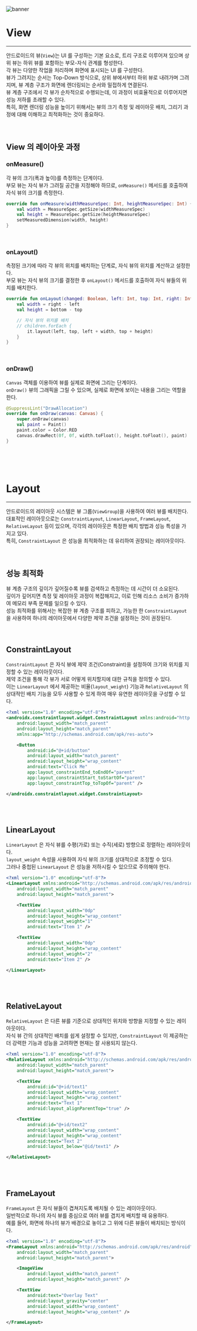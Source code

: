 ![banner](./android.png)
# View
- - -
안드로이드의 뷰(`View`)는 UI 를 구성하는 기본 요소로, 트리 구조로 이루어져 있으며 상위 뷰는 하위 뷰를 포함하는 부모-자식 관계를 형성한다.<br/>
각 뷰는 다양한 작업을 처리하며 화면에 표시되는 UI 를 구성한다.<br/>
뷰가 그려지는 순서는 Top-Down 방식으로, 상위 뷰에서부터 하위 뷰로 내려가며 그려지며, 뷰 계층 구조가 화면에 렌더링되는 순서와 밀접하게 연결된다.<br/>
뷰 계층 구조에서 각 뷰가 순차적으로 수행되는데, 이 과정이 비효율적으로 이루어지면 성능 저하를 초래할 수 있다.<br/>
특히, 화면 렌더링 성능을 높이기 위해서는 뷰의 크기 측정 및 레이아웃 배치, 그리기 과정에 대해 이해하고 최적화하는 것이 중요하다.<br/>
<br/>
<br/>

## View 의 레이아웃 과정
### onMeasure()
각 뷰의 크기(폭과 높이)를 측정하는 단계이다.<br/>
부모 뷰는 자식 뷰가 그려질 공간을 지정해야 하므로, `onMeasure()` 메서드를 호출하여 자식 뷰의 크기를 측정한다.<br/>

```kotlin
override fun onMeasure(widthMeasureSpec: Int, heightMeasureSpec: Int) {
    val width = MeasureSpec.getSize(widthMeasureSpec)
    val height = MeasureSpec.getSize(heightMeasureSpec)
    setMeasuredDimension(width, height)
}
```
<br/>

### onLayout()
측정된 크기에 따라 각 뷰의 위치를 배치하는 단계로, 자식 뷰의 위치를 계산하고 설정한다.<br/>
부모 뷰는 자식 뷰의 크기를 결정한 후 `onLayout()` 메서드를 호출하여 자식 뷰들의 위치를 배치한다.<br/>

```kotlin
override fun onLayout(changed: Boolean, left: Int, top: Int, right: Int, bottom: Int) { 
    val width = right - left
    val height = bottom - top

    // 자식 뷰의 위치를 배치 
    // children.forEach {
        it.layout(left, top, left + width, top + height)
    }
}
```
<br/>

### onDraw()
`Canvas` 객체를 이용하여 뷰를 실제로 화면에 그리는 단계이다.<br/>
`onDraw()` 뷰의 그래픽을 그릴 수 있으며, 실제로 화면에 보이는 내용을 그리는 역할을 한다.<br/>

```kotlin
@SuppressLint("DrawAllocation")
override fun onDraw(canvas: Canvas) {
    super.onDraw(canvas)
    val paint = Paint()
    paint.color = Color.RED
    canvas.drawRect(0f, 0f, width.toFloat(), height.toFloat(), paint)
}
```
<br/>
<br/>
<br/>



# Layout
- - -
안드로이드의 레이아웃 시스템은 뷰 그룹(`ViewGroup`)을 사용하여 여러 뷰를 배치한다.<br/>
대표적인 레이아웃으로는 `ConstraintLayout`, `LinearLayout`, `FrameLayout`, `RelativeLayout` 등이 있으며, 각각의 레이아웃은 특정한 배치 방법과 성능 특성을 가지고 있다.<br/>
특히, `ConstraintLayout` 은 성능을 최적화하는 데 유리하여 권장되는 레이아웃이다.<br/>
<br/>
<br/>

## 성능 최적화
뷰 계층 구조의 깊이가 깊어질수록 뷰를 검색하고 측정하는 데 시간이 더 소요된다.<br/>
깊이가 깊어지면 측정 및 레이아웃 과정이 복잡해지고, 이로 인해 리소스 소비가 증가하여 메모리 부족 문제를 일으킬 수 있다.<br/>
성능 최적화를 위해서는 복잡한 뷰 계층 구조를 피하고, 가능한 한 `ConstraintLayout` 을 사용하여 하나의 레이아웃에서 다양한 제약 조건을 설정하는 것이 권장된다.<br/>
<br/>
<br/>

## ConstraintLayout
`ConstraintLayout` 은 자식 뷰에 제약 조건(Constraint)을 설정하여 크기와 위치를 지정할 수 있는 레이아웃이다.<br/>
제약 조건을 통해 각 뷰가 서로 어떻게 위치할지에 대한 규칙을 정의할 수 있다.<br/>
이는 `LinearLayout` 에서 제공하는 비율(`layout_weight`) 기능과 `RelativeLayout` 의 상대적인 배치 기능을 모두 사용할 수 있게 하여 매우 유연한 레이아웃을 구성할 수 있다.<br/>

```xml
<?xml version="1.0" encoding="utf-8"?>
<androidx.constraintlayout.widget.ConstraintLayout xmlns:android="http://schemas.android.com/apk/res/android"
    android:layout_width="match_parent"
    android:layout_height="match_parent"
    xmlns:app="http://schemas.android.com/apk/res-auto">

    <Button
        android:id="@+id/button"
        android:layout_width="match_parent"
        android:layout_height="wrap_content"
        android:text="Click Me"
        app:layout_constraintEnd_toEndOf="parent"
        app:layout_constraintStart_toStartOf="parent"
        app:layout_constraintTop_toTopOf="parent" />

</androidx.constraintlayout.widget.ConstraintLayout>
```
<br/>
<br/>

## LinearLayout
`LinearLayout` 은 자식 뷰를 수평(가로) 또는 수직(세로) 방향으로 정렬하는 레이아웃이다.<br/>
`layout_weight` 속성을 사용하여 자식 뷰의 크기를 상대적으로 조정할 수 있다.<br/>
그러나 중첩된 `LinearLayout` 은 성능을 저하시킬 수 있으므로 주의해야 한다.<br/>

```xml
<?xml version="1.0" encoding="utf-8"?>
<LinearLayout xmlns:android="http://schemas.android.com/apk/res/android"
    android:layout_width="match_parent"
    android:layout_height="match_parent">

    <TextView
        android:layout_width="0dp"
        android:layout_height="wrap_content"
        android:layout_weight="1"
        android:text="Item 1" />

    <TextView
        android:layout_width="0dp"
        android:layout_height="wrap_content"
        android:layout_weight="2"
        android:text="Item 2" />

</LinearLayout>
```
<br/>
<br/>

## RelativeLayout
`RelativeLayout` 은 다른 뷰를 기준으로 상대적인 위치와 방향을 지정할 수 있는 레이아웃이다.<br/>
자식 뷰 간의 상대적인 배치를 쉽게 설정할 수 있지만, `ConstraintLayout` 이 제공하는 더 강력한 기능과 성능을 고려하면 현재는 잘 사용되지 않는다.<br/>

```xml
<?xml version="1.0" encoding="utf-8"?>
<RelativeLayout xmlns:android="http://schemas.android.com/apk/res/android"
    android:layout_width="match_parent"
    android:layout_height="match_parent">

    <TextView
        android:id="@+id/text1"
        android:layout_width="wrap_content"
        android:layout_height="wrap_content"
        android:text="Text 1"
        android:layout_alignParentTop="true" />

    <TextView
        android:id="@+id/text2"
        android:layout_width="wrap_content"
        android:layout_height="wrap_content"
        android:text="Text 2"
        android:layout_below="@id/text1" />

</RelativeLayout>
```
<br/>
<br/>

## FrameLayout
`FrameLayout` 은 자식 뷰들이 겹쳐지도록 배치될 수 있는 레이아웃이다.<br/>
일반적으로 하나의 자식 뷰를 중심으로 여러 뷰를 겹치게 배치할 때 유용하다.<br/>
예를 들어, 화면에 하나의 뷰가 배경으로 놓이고 그 위에 다른 뷰들이 배치되는 방식이다.<br/>

```xml
<?xml version="1.0" encoding="utf-8"?>
<FrameLayout xmlns:android="http://schemas.android.com/apk/res/android"
    android:layout_width="match_parent"
    android:layout_height="match_parent">

    <ImageView
        android:layout_width="match_parent"
        android:layout_height="match_parent" />

    <TextView
        android:text="Overlay Text"
        android:layout_gravity="center"
        android:layout_width="wrap_content"
        android:layout_height="wrap_content" />

</FrameLayout>
```